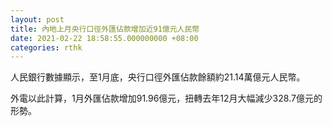 ```yaml
---
layout: post
title: 內地上月央行口徑外匯佔款增加近91億元人民幣
date: 2021-02-22 18:58:55.000000000 +08:00
categories: rthk
---
```


人民銀行數據顯示，至1月底，央行口徑外匯佔款餘額約21.14萬億元人民幣。

外電以此計算，1月外匯佔款增加91.96億元，扭轉去年12月大幅減少328.7億元的形勢。
